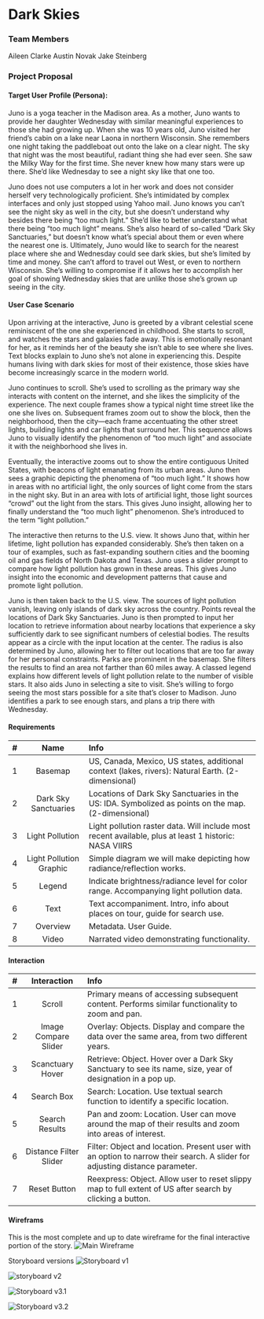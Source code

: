 # Dark Skies

### Team Members
Aileen Clarke
Austin Novak
Jake Steinberg

### Project Proposal

#### Target User Profile (Persona):

Juno is a yoga teacher in the Madison area. As a mother, Juno wants to provide her daughter Wednesday with similar meaningful experiences to those she had growing up. When she was 10 years old, Juno visited her friend’s cabin on a lake near Laona in northern Wisconsin. She remembers one night taking the paddleboat out onto the lake on a clear night. The sky that night was the most beautiful, radiant thing she had ever seen. She saw the Milky Way for the first time. She never knew how many stars were up there. She’d like Wednesday to see a night sky like that one too.

Juno does not use computers a lot in her work and does not consider herself very technologically proficient. She’s intimidated by complex interfaces and only just stopped using Yahoo mail. Juno knows you can’t see the night sky as well in the city, but she doesn’t understand why besides there being “too much light.” She’d like to better understand what there being “too much light” means. She’s also heard of so-called “Dark Sky Sanctuaries,” but doesn’t know what’s special about them or even where the nearest one is. Ultimately, Juno would like to search for the nearest place where she and Wednesday could see dark skies, but she’s limited by time and money. She can’t afford to travel out West, or even to northern Wisconsin. She’s willing to compromise if it allows her to accomplish her goal of showing Wednesday skies that are unlike those she’s grown up seeing in the city.

#### User Case Scenario 

Upon arriving at the interactive, Juno is greeted by a vibrant celestial scene reminiscent of the one she experienced in childhood. She starts to scroll, and watches the stars and galaxies fade away. This is emotionally resonant for her, as it reminds her of the beauty she isn’t able to see where she lives. Text blocks explain to Juno she’s not alone in experiencing this. Despite humans living with dark skies for most of their existence, those skies have become increasingly scarce in the modern world. 

Juno continues to scroll. She’s used to scrolling as the primary way she interacts with content on the internet, and she likes the simplicity of the experience. The next couple frames show a typical night time street like the one she lives on. Subsequent frames zoom out to show the block, then the neighborhood, then the city—each frame accentuating the other street lights, building lights and car lights that surround her. This sequence allows Juno to visually identify the phenomenon of “too much light” and associate it with the neighborhood she lives in.

Eventually, the interactive zooms out to show the entire contiguous United States, with beacons of light emanating from its urban areas. Juno then sees a graphic depicting the phenomena of “too much light.” It shows how in areas with no artificial light, the only sources of light come from the stars in the night sky. But in an area with lots of artificial light, those light sources “crowd” out the light from the stars. This gives Juno insight, allowing her to finally understand the “too much light” phenomenon. She’s introduced to the term “light pollution.”

The interactive then returns to the U.S. view. It shows Juno that, within her lifetime, light pollution has expanded considerably. She’s then taken on a tour of examples, such as fast-expanding southern cities and the booming oil and gas fields of North Dakota and Texas. Juno uses a slider prompt to compare how light pollution has grown in these areas. This gives Juno insight into the economic and development patterns that cause and promote light pollution.

Juno is then taken back to the U.S. view. The sources of light pollution vanish, leaving only islands of dark sky across the country. Points reveal the locations of Dark Sky Sanctuaries. Juno is then prompted to input her location to retrieve information about nearby locations that experience a sky sufficiently dark to see significant numbers of celestial bodies. The results appear as a circle with the input location at the center. The radius is also determined by Juno, allowing her to filter out locations that are too far away for her personal constraints. Parks are prominent in the basemap. She filters the results to find an area not farther than 60 miles away. A classed legend explains how different levels of light pollution relate to the number of visible stars. It also aids Juno in selecting a site to visit. She’s willing to forgo seeing the most stars possible for a site that’s closer to Madison. Juno identifies a park to see enough stars, and plans a trip there with Wednesday.


#### Requirements
| # | Name | Info|
| :---: | :---: | :--- |
| 1 | Basemap | US, Canada, Mexico, US states, additional context (lakes, rivers): Natural Earth. (2-dimensional) |
| 2 | Dark Sky Sanctuaries | Locations of Dark Sky Sanctuaries in the US: IDA. Symbolized as points on the map. (2-dimensional) |
| 3 | Light Pollution | Light pollution raster data. Will include most recent available, plus at least 1 historic: NASA VIIRS |
| 4 | Light Pollution Graphic | Simple diagram we will make depicting how radiance/reflection works. |
| 5 | Legend | Indicate brightness/radiance level for color range. Accompanying light pollution data. |
| 6 | Text | Text accompaniment. Intro, info about places on tour, guide for search use. |
| 7 | Overview | Metadata. User Guide. |
| 8 | Video | Narrated video demonstrating functionality. |


#### Interaction
| # | Interaction | Info|
| :---: | :---: | :--- |
| 1 | Scroll | Primary means of accessing subsequent content. Performs similar functionality to zoom and pan. |
| 2 | Image Compare Slider | Overlay: Objects. Display and compare the data over the same area, from two different years. |
| 3 | Scanctuary Hover | Retrieve: Object. Hover over a Dark Sky Sanctuary to see its name, size, year of designation in a pop up.  |
| 4 | Search Box | Search: Location. Use textual search function to identify a specific location. |
| 5 | Search Results | Pan and zoom: Location. User can move around the map of their results and zoom into areas of interest. |
| 6 | Distance Filter Slider | Filter: Object and location. Present user with an option to narrow their search. A slider for adjusting distance parameter.  |
| 7 | Reset Button | Reexpress: Object. Allow user to reset slippy map to full extent of US after search by clicking a button. |

#### Wireframs

This is the most complete and up to date wireframe for the final interactive portion of the story. 
![Main Wireframe](img/main-wireframe.jpg)

Storyboard versions
![Storyboard v1](img/storyboard-v1.jpg)

![storyboard v2](img/storyboard-v2.jpg)

![Storyboard v3.1](img/storyboard-v3.jpg)

![Storyboard v3.2](img/storyboard-v31.jpg)
